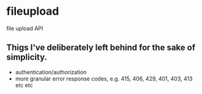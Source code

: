 # fileupload
file upload API

## Thigs I've deliberately left behind for the sake of simplicity.
 * authentication/authorization
 * more granular error response codes, e.g. 415, 406, 429, 401, 403, 413 etc etc